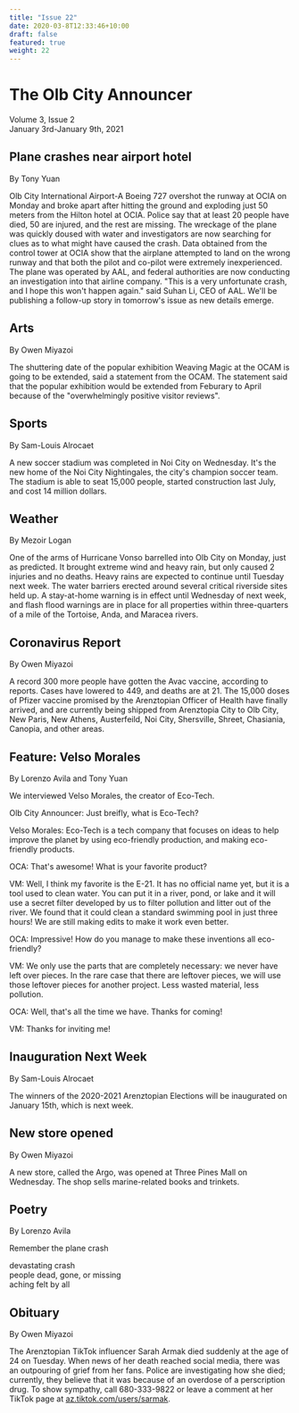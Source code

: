 ```yaml
---
title: "Issue 22"
date: 2020-03-8T12:33:46+10:00
draft: false
featured: true
weight: 22
---
```


# The Olb City Announcer
Volume 3, Issue 2    
January 3rd-January 9th, 2021

## Plane crashes near airport hotel
By Tony Yuan

Olb City International Airport-A Boeing 727 overshot the runway at OCIA on Monday and broke apart after hitting the ground and exploding just 50 meters from the Hilton hotel at OCIA. Police say that at least 20 people have died, 50 are injured, and the rest are missing. The wreckage of the plane was quickly doused with water and investigators are now searching for clues as to what might have caused the crash. Data obtained from the control tower at OCIA show that the airplane attempted to land on the wrong runway and that both the pilot and co-pilot were extremely inexperienced. The plane was operated by AAL, and federal authorities are now conducting an investigation into that airline company. "This is a very unfortunate crash, and I hope this won't happen again." said Suhan Li, CEO of AAL. We'll be publishing a follow-up story in tomorrow's issue as new details emerge.

## Arts
By Owen Miyazoi

The shuttering date of the popular exhibition Weaving Magic at the OCAM is going to be extended, said a statement from the OCAM. The statement said that the popular exhibition would be extended from Feburary to April because of the "overwhelmingly positive visitor reviews".

## Sports
By Sam-Louis Alrocaet

A new soccer stadium was completed in Noi City on Wednesday. It's the new home of the Noi City Nightingales, the city's champion soccer team. The stadium is able to seat 15,000 people, started construction last July, and cost 14 million dollars.

## Weather
By Mezoir Logan

One of the arms of Hurricane Vonso barrelled into Olb City on Monday, just as predicted. It brought extreme wind and heavy rain, but only caused 2 injuries and no deaths. Heavy rains are expected to continue until Tuesday next week. The water barriers erected around several critical riverside sites held up. A stay-at-home warning is in effect until Wednesday of next week, and flash flood warnings are in place for all properties within three-quarters of a mile of the Tortoise, Anda, and Maracea rivers.

## Coronavirus Report
By Owen Miyazoi

A record 300 more people have gotten the Avac vaccine, according to reports. Cases have lowered to 449, and deaths are at 21. The 15,000 doses of Pfizer vaccine promised by the Arenztopian Officer of Health have finally arrived, and are currently being shipped from Arenztopia City to Olb City, New Paris, New Athens, Austerfeild, Noi City, Shersville, Shreet, Chasiania, Canopia, and other areas.

## Feature: Velso Morales
By Lorenzo Avila and Tony Yuan

We interviewed Velso Morales, the creator of Eco-Tech.

Olb City Announcer: Just breifly, what is Eco-Tech?

Velso Morales: Eco-Tech is a tech company that focuses on ideas to help improve the planet by using eco-friendly production, and making eco-friendly products. 

OCA: That's awesome! What is your favorite product?

VM: Well, I think my favorite is the E-21. It has no official name yet, but it is a tool used to clean water. You can put it in a river, pond, or lake and it will use a secret filter developed by us to filter pollution and litter out of the river. We found that it could clean a standard swimming pool in just three hours! We are still making edits to make it work even better.

OCA: Impressive! How do you manage to make these inventions all eco-friendly? 

VM: We only use the parts that are completely necessary: we never have left over pieces. In the rare case that there are leftover pieces, we will use those leftover pieces for another project. Less wasted material, less pollution.

OCA: Well, that's all the time we have. Thanks for coming!

VM: Thanks for inviting me!

## Inauguration Next Week
By Sam-Louis Alrocaet

The winners of the 2020-2021 Arenztopian Elections will be inaugurated on January 15th, which is next week. 

## New store opened
By Owen Miyazoi

A new store, called the Argo, was opened at Three Pines Mall on Wednesday. The shop sells marine-related books and trinkets.

## Poetry
By Lorenzo Avila

Remember the plane crash

devastating crash    
people dead, gone, or missing    
aching felt by all    

## Obituary
By Owen Miyazoi

The Arenztopian TikTok influencer Sarah Armak died suddenly at the age of 24 on Tuesday. When news of her death reached social media, there was an outpouring of grief from her fans. Police are investigating how she died; currently, they believe that it was because of an overdose of a perscription drug. To show sympathy, call 680-333-9822 or leave a comment at her TikTok page at [az.tiktok.com/users/sarmak](https://sites.google.com/stu.austinisd.org/placeholder-site/home).

